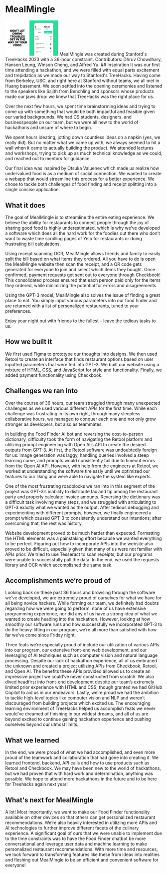 # MealMingle
<img src="images/MealMingleMain.png" width="170">
MealMingle was created during Stanford's TreeHacks 2023 with a 36-hour constraint. Contributors: Dhruv Chowdhary, Hanson Leung, Winson Cheng, and Alfred Yu.
## Inspiration
It was our first time attending a hackathon, and we were filled with equal parts excitement and trepidation as we made our way to Stanford's TreeHacks. Having come from Berkeley, USC, and right here at Stanford without teams, we all met in Huang basement. We soon settled into the opening ceremonies and listened to the speakers like Sajith from Benchling and sponsors whose products made our jaws drop: we knew that TreeHacks was the right place for us. 

Over the next few hours, we spent time brainstorming ideas and trying to come up with something that would be both impactful and feasible given our varied backgrounds. We had CS students, designers, and businesspeople on our team, but we were all new to the world of hackathons and unsure of where to begin.

We spent hours ideating, jotting down countless ideas on a napkin (yes, we really did). But no matter what we came up with, we always seemed to hit a wall when it came to actually building the product. We attended lectures and workshops, trying to pick up as much technical knowledge as we could, and reached out to mentors for guidance.

Our final idea was inspired by Otsuka Valuenex which made us realize how undervalued food is as a medium of social connection. We wanted to create a webapp that would streamline this process for a better experience. We chose to tackle both challenges of food finding and receipt splitting into a single concise application.

## What it does
The goal of MealMingle is to streamline the entire eating experience. We believe the ability for restaurants to connect people through the joy of sharing good food is highly underestimated, which is why we’ve developed a software which does all the hard work for the foodies out there who don’t want to waste time scrolling pages of Yelp for restaurants or doing frustrating bill calculations. 

Using receipt scanning OCR, MealMingle allows friends and family to easily split the bill based on what items they ordered. All you have to do is open the MealMingle website then scan the receipt, and a QR code gets generated for everyone to join and select which items they bought. Once confirmed, payment requests get sent out to everyone through Checkbook! This consolidated process ensured that each person paid only for the items they ordered, while minimizing the potential for errors and disagreements.

Using the GPT-3 model, MealMingle also solves the issue of finding a great place to eat. You simply input various parameters into our food finder and are returned with a list of personalized restaurants, tuned to your preferences.

Enjoy your night out with friends to the fullest – leave the tedious tasks to us.

## How we built it
We first used Figma to prototype our thoughts into designs. We then used Retool to create an interface that finds restaurant options based on user inputted parameters that were fed into GPT-3. We built our website using a mixture of HTML, CSS, and JavaScript for style and functionality. Finally, we added payment functionality using Checkbook.

## Challenges we ran into
Over the course of 36 hours, our team struggled through many unexpected challenges as we used various different APIs for the first time. While each challenge was frustrating in its own right, through many sleepless collaborative hours, we managed to conquer each one and not only grow stronger as developers, but also as teammates.

In building the Food Finder AI bot and reversing the cost-to-person dictionary, difficulty took the form of navigating the Retool platform and utilizing prompt engineering with Open AI’s API to create the desired outputs from GPT-3. At first, the Retool software was undoubtedly foreign for us: image generation was laggy, handling queries involved a steep learning curve, and prompts would consistently fail due to timeout errors from the Open AI API. However, with help from the engineers at Retool, we worked at understanding the software tirelessly until we optimized our features to our liking and were able to navigate the system like experts.

One of the most frustrating roadblocks we ran into in this segment of the project was GPT-3’s inability to distribute tax and tip among the restaurant party and properly calculate invoice amounts. Reversing the dictionary was a difficult task involving many steps, and we struggled with articulating to GPT-3 exactly what we wanted as the output. After tedious debugging and experimenting with different prompts, however, we finally engineered a prompt which caused GPT-3 to consistently understand our intentions; after overcoming that, the rest was history.

Website development proved to be much harder than expected. Formatting the HTML elements was a painstaking effort because we wanted everything to be perfect. Figuring out how to incorporate APIs into the website also proved to be difficult, especially given that many of us were not familiar with APIs prior. We tried to use Tesseract to scan receipts, but our programs were unable to successfully pull the data. In the end, we used the requests library and OCR which accomplished the same task.

## Accomplishments we’re proud of
Looking back on these past 36 hours and browsing through the software we’ve developed, we are extremely proud of ourselves for what we have for all being novice hackers. While forming our team, we definitely had doubts regarding how we were going to perform: none of us have extensive programming experience, nor did any of us have a strong idea of what we wanted to create heading into the hackathon. However, looking at how smoothly our software runs and how successfully we incorporated GPT-3 to do the heavy-lifting in our program, we’re all more than satisfied with how far we’ve come since Friday night.

Three feats we’re especially proud of include our utilization of various APIs into our program, our extensive front-end web development, and our leveraging of AI techniques such as computer vision and natural language processing. Despite our lack of hackathon experience, all of us embraced the unknown and created a project utilizing APIs from Checkbook, Retool, and Open AI. The benefits these APIs provided allowed us to create an impressive project we could’ve never constructed from scratch. We also dived headfirst into front-end development despite our team’s extremely limited prior experience with HTML and CSS, though granted we had GitHub Copilot to aid us in our endeavors. Lastly, we’re proud we had the ambition to tackle high-level topics like computer vision and NLP and weren’t discouraged from building projects which excited us. The encouraging learning environment of TreeHacks helped us accomplish feats we never would’ve dreamed of finishing in our wildest dreams, and all of us are beyond excited to continue gaining hackathon experience and pushing ourselves beyond our utmost limits.

## What we learned
In the end, we were proud of what we had accomplished, and even more proud of the teamwork and collaboration that had gone into creating it. We learned frontend, backend, API calls and how to use products such as Retool and Checkbook. We may have been new to the world of hackathons, but we had proven that with hard work and determination, anything was possible. We hope to attend more hackathons in the future and to be here for Treehacks again next year!

## What's next for MealMingle
A lot! Most importantly, we want to make our Food Finder functionality available on other devices so that others can get personalized restaurant recommendations. We’re also heavily interested in utilizing more APIs and AI technologies to further improve different facets of the culinary experience. A significant goal of ours that we were unable to implement due to the time constraints was to have the Food Finder chatbot be more conversational and leverage user data and machine learning to make personalized restaurant recommendations. With more time and resources, we look forward to transforming features like these from ideas into realities and fleshing out MealMingle to be an efficient and convenient software for everyone!

